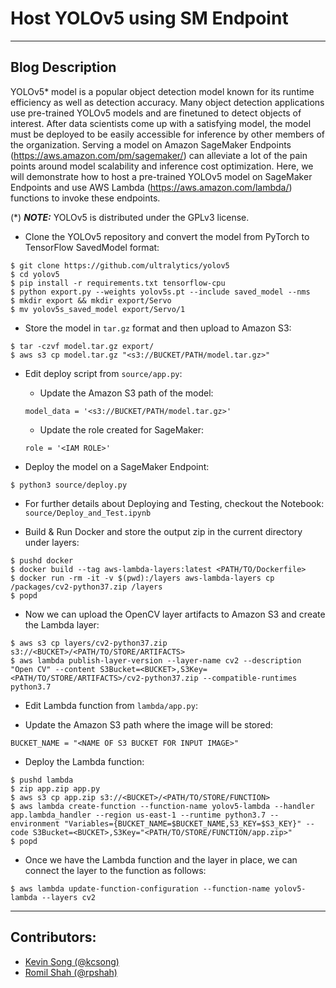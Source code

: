 # Host YOLOv5 using SM Endpoint

---

## Blog Description
YOLOv5* model is a popular object detection model known for its runtime efficiency as well as detection accuracy. Many object detection applications use pre-trained YOLOv5 models and are finetuned to detect objects of interest. After data scientists come up with a satisfying model, the model must be deployed to be easily accessible for inference by other members of the organization. Serving a model on Amazon SageMaker Endpoints (https://aws.amazon.com/pm/sagemaker/) can alleviate a lot of the pain points around model scalability and inference cost optimization. Here, we will demonstrate how to host a pre-trained YOLOv5 model on SageMaker Endpoints and use AWS Lambda (https://aws.amazon.com/lambda/) functions to invoke these endpoints. 

(*) **_NOTE:_**  YOLOv5 is distributed under the GPLv3 license.

* Clone the YOLOv5 repository and convert the model from PyTorch to TensorFlow SavedModel format:
```
$ git clone https://github.com/ultralytics/yolov5
$ cd yolov5 
$ pip install -r requirements.txt tensorflow-cpu
$ python export.py --weights yolov5s.pt --include saved_model --nms
$ mkdir export && mkdir export/Servo
$ mv yolov5s_saved_model export/Servo/1
```

* Store the model in `tar.gz` format and then upload to Amazon S3:
```
$ tar -czvf model.tar.gz export/
$ aws s3 cp model.tar.gz "<s3://BUCKET/PATH/model.tar.gz>"
```

* Edit deploy script from `source/app.py`:
  - Update the Amazon S3 path of the model:
  ```
  model_data = '<s3://BUCKET/PATH/model.tar.gz>'
  ```
  - Update the role created for SageMaker:
  ```
  role = '<IAM ROLE>'
  ```

* Deploy the model on a SageMaker Endpoint:
```
$ python3 source/deploy.py
```

* For further details about Deploying and Testing, checkout the Notebook: `source/Deploy_and_Test.ipynb`

* Build & Run Docker and store the output zip in the current directory under layers:
```
$ pushd docker
$ docker build --tag aws-lambda-layers:latest <PATH/TO/Dockerfile>
$ docker run -rm -it -v $(pwd):/layers aws-lambda-layers cp /packages/cv2-python37.zip /layers
$ popd
```

* Now we can upload the OpenCV layer artifacts to Amazon S3 and create the Lambda layer:
```
$ aws s3 cp layers/cv2-python37.zip s3://<BUCKET>/<PATH/TO/STORE/ARTIFACTS>
$ aws lambda publish-layer-version --layer-name cv2 --description "Open CV" --content S3Bucket=<BUCKET>,S3Key=<PATH/TO/STORE/ARTIFACTS>/cv2-python37.zip --compatible-runtimes python3.7
```

* Edit Lambda function from `lambda/app.py`:
- Update the Amazon S3 path where the image will be stored:
```
BUCKET_NAME = "<NAME OF S3 BUCKET FOR INPUT IMAGE>"
```

* Deploy the Lambda function:
```
$ pushd lambda
$ zip app.zip app.py
$ aws s3 cp app.zip s3://<BUCKET>/<PATH/TO/STORE/FUNCTION>
$ aws lambda create-function --function-name yolov5-lambda --handler app.lambda_handler --region us-east-1 --runtime python3.7 --environment "Variables={BUCKET_NAME=$BUCKET_NAME,S3_KEY=$S3_KEY}" --code S3Bucket=<BUCKET>,S3Key="<PATH/TO/STORE/FUNCTION/app.zip>"
$ popd
```

* Once we have the Lambda function and the layer in place, we can connect the layer to the function as follows:
```
$ aws lambda update-function-configuration --function-name yolov5-lambda --layers cv2
```

---

## Contributors:
- [Kevin Song (@kcsong)](https://phonetool.amazon.com/users/kcsong)
- [Romil Shah (@rpshah)](https://phonetool.amazon.com/users/rpshah)
